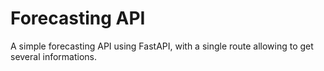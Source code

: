 # Forecasting API

A simple forecasting API using FastAPI, with a single route allowing to get several informations.